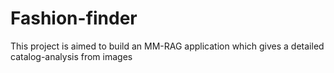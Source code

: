 # Fashion-finder
This project is aimed to build an MM-RAG application which gives a detailed catalog-analysis from images
